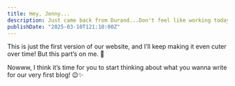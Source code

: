 ```yaml
---
title: Hey, Jenny...
description: Just came back from Durand...Don't feel like working today. So...I decided to build a blog website for us right away!
publishDate: "2025-03-10T121:10:00Z"
---
```



This is just the first version of our website, and I’ll keep making it even cuter over time! But this part’s on me. 💖

Nowww, I think it’s time for you to start thinking about what you wanna write for our very first blog! 😉✨
